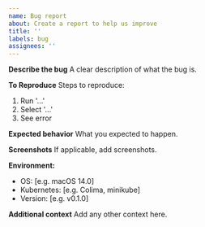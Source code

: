 ```yaml
---
name: Bug report
about: Create a report to help us improve
title: ''
labels: bug
assignees: ''
---
```


**Describe the bug**
A clear description of what the bug is.

**To Reproduce**
Steps to reproduce:
1. Run '...'
2. Select '...'
3. See error

**Expected behavior**
What you expected to happen.

**Screenshots**
If applicable, add screenshots.

**Environment:**
 - OS: [e.g. macOS 14.0]
 - Kubernetes: [e.g. Colima, minikube]
 - Version: [e.g. v0.1.0]

**Additional context**
Add any other context here.
